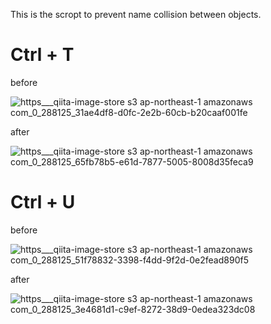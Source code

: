 This is the scropt to prevent name collision between objects.

# Ctrl + T

before

![https___qiita-image-store s3 ap-northeast-1 amazonaws com_0_288125_31ae4df8-d0fc-2e2b-60cb-b20caaf001fe](https://user-images.githubusercontent.com/43929933/88143178-bf1c7b00-cc31-11ea-9a80-ff8d82321e71.png)

after

![https___qiita-image-store s3 ap-northeast-1 amazonaws com_0_288125_65fb78b5-e61d-7877-5005-8008d35feca9](https://user-images.githubusercontent.com/43929933/88143193-c3489880-cc31-11ea-8f3d-15cba944caf5.png)

# Ctrl + U

before

![https___qiita-image-store s3 ap-northeast-1 amazonaws com_0_288125_51f78832-3398-f4dd-9f2d-0e2fead890f5](https://user-images.githubusercontent.com/43929933/88143185-c17ed500-cc31-11ea-8c3e-3b3bb71eb9c6.png)

after

![https___qiita-image-store s3 ap-northeast-1 amazonaws com_0_288125_3e4681d1-c9ef-8272-38d9-0edea323dc08](https://user-images.githubusercontent.com/43929933/88143198-c5aaf280-cc31-11ea-80ce-64b928d911de.png)

